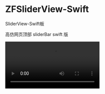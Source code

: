 # ZFSliderView-Swift
SliderView-Swift板


高仿网页顶部 sliderBar  swift 版


![](https://github.com/sevnqiao/ZFSliderView-Swift/blob/master/Jietu20180309-172150-HD.mp4)  
